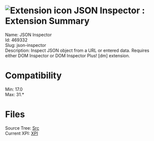 # ![Extension icon](https://addons.thunderbird.net/user-media/addon_icons/469/469332-64.png?modified=1434444152) JSON Inspector : Extension Summary

Name: JSON Inspector  
Id: 469332  
Slug: json-inspector  
Description: Inspect JSON object from a URL or entered data.
Requires either DOM Inspector or DOM Inspector Plus! [dm] extension.
  

# Compatibility
Min: 17.0  
Max: 31.*  

# Files

Source Tree: [Src](C:/Dev/Thunderbird/ThunderKdB/xall/xOther/469332-json-inspector/src)  
Current XPI: [XPI](C:/Dev/Thunderbird/ThunderKdB/xall/xOther/469332-json-inspector/xpi)  



